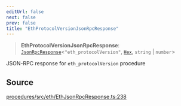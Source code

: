 ```yaml
---
editUrl: false
next: false
prev: false
title: "EthProtocolVersionJsonRpcResponse"
---
```


> **EthProtocolVersionJsonRpcResponse**: [`JsonRpcResponse`](/reference/tevm/jsonrpc/type-aliases/jsonrpcresponse/)\<`"eth_protocolVersion"`, [`Hex`](/reference/tevm/utils/type-aliases/hex/), `string` \| `number`\>

JSON-RPC response for `eth_protocolVersion` procedure

## Source

[procedures/src/eth/EthJsonRpcResponse.ts:238](https://github.com/evmts/tevm-monorepo/blob/main/packages/procedures/src/eth/EthJsonRpcResponse.ts#L238)
